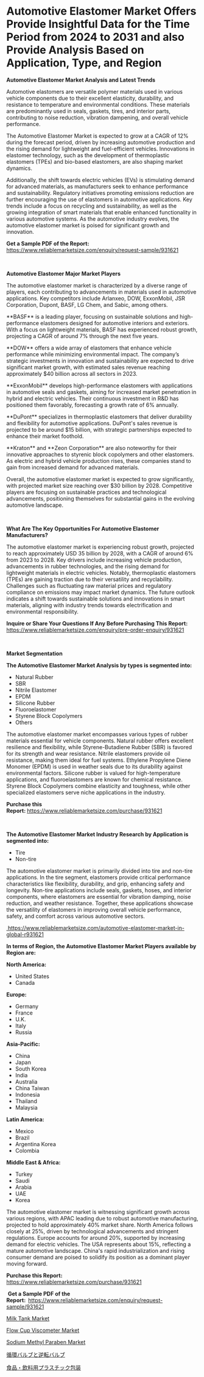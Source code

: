 <p><h1>Automotive Elastomer Market Offers Provide Insightful Data for the Time Period from 2024 to 2031 and also Provide Analysis Based on Application, Type, and Region</h1></p><p><strong>Automotive Elastomer Market Analysis and Latest Trends</strong></p>
<p><p>Automotive elastomers are versatile polymer materials used in various vehicle components due to their excellent elasticity, durability, and resistance to temperature and environmental conditions. These materials are predominantly used in seals, gaskets, tires, and interior parts, contributing to noise reduction, vibration dampening, and overall vehicle performance. </p><p>The Automotive Elastomer Market is expected to grow at a CAGR of 12% during the forecast period, driven by increasing automotive production and the rising demand for lightweight and fuel-efficient vehicles. Innovations in elastomer technology, such as the development of thermoplastic elastomers (TPEs) and bio-based elastomers, are also shaping market dynamics. </p><p>Additionally, the shift towards electric vehicles (EVs) is stimulating demand for advanced materials, as manufacturers seek to enhance performance and sustainability. Regulatory initiatives promoting emissions reduction are further encouraging the use of elastomers in automotive applications. Key trends include a focus on recycling and sustainability, as well as the growing integration of smart materials that enable enhanced functionality in various automotive systems. As the automotive industry evolves, the automotive elastomer market is poised for significant growth and innovation.</p></p>
<p><strong>Get a Sample PDF of the Report:&nbsp;</strong> <a href="https://www.reliablemarketsize.com/enquiry/request-sample/931621">https://www.reliablemarketsize.com/enquiry/request-sample/931621</a></p>
<p>&nbsp;</p>
<p><strong>Automotive Elastomer Major Market Players</strong></p>
<p><p>The automotive elastomer market is characterized by a diverse range of players, each contributing to advancements in materials used in automotive applications. Key competitors include Arlanxeo, DOW, ExxonMobil, JSR Corporation, Dupont, BASF, LG Chem, and Sabic, among others.</p><p>**BASF** is a leading player, focusing on sustainable solutions and high-performance elastomers designed for automotive interiors and exteriors. With a focus on lightweight materials, BASF has experienced robust growth, projecting a CAGR of around 7% through the next five years.</p><p>**DOW** offers a wide array of elastomers that enhance vehicle performance while minimizing environmental impact. The company’s strategic investments in innovation and sustainability are expected to drive significant market growth, with estimated sales revenue reaching approximately $40 billion across all sectors in 2023.</p><p>**ExxonMobil** develops high-performance elastomers with applications in automotive seals and gaskets, aiming for increased market penetration in hybrid and electric vehicles. Their continuous investment in R&D has positioned them favorably, forecasting a growth rate of 6% annually.</p><p>**DuPont** specializes in thermoplastic elastomers that deliver durability and flexibility for automotive applications. DuPont's sales revenue is projected to be around $15 billion, with strategic partnerships expected to enhance their market foothold.</p><p>**Kraton** and **Zeon Corporation** are also noteworthy for their innovative approaches to styrenic block copolymers and other elastomers. As electric and hybrid vehicle production rises, these companies stand to gain from increased demand for advanced materials.</p><p>Overall, the automotive elastomer market is expected to grow significantly, with projected market size reaching over $30 billion by 2028. Competitive players are focusing on sustainable practices and technological advancements, positioning themselves for substantial gains in the evolving automotive landscape.</p></p>
<p>&nbsp;</p>
<p><strong>What Are The Key Opportunities For Automotive Elastomer Manufacturers?</strong></p>
<p><p>The automotive elastomer market is experiencing robust growth, projected to reach approximately USD 35 billion by 2028, with a CAGR of around 6% from 2023 to 2028. Key drivers include increasing vehicle production, advancements in rubber technologies, and the rising demand for lightweight materials in electric vehicles. Notably, thermoplastic elastomers (TPEs) are gaining traction due to their versatility and recyclability. Challenges such as fluctuating raw material prices and regulatory compliance on emissions may impact market dynamics. The future outlook indicates a shift towards sustainable solutions and innovations in smart materials, aligning with industry trends towards electrification and environmental responsibility.</p></p>
<p><strong>Inquire or Share Your Questions If Any Before Purchasing This Report:</strong> <a href="https://www.reliablemarketsize.com/enquiry/pre-order-enquiry/931621">https://www.reliablemarketsize.com/enquiry/pre-order-enquiry/931621</a></p>
<p>&nbsp;</p>
<p><strong>Market Segmentation</strong></p>
<p><strong>The Automotive Elastomer Market Analysis by types is segmented into:</strong></p>
<p><ul><li>Natural Rubber</li><li>SBR</li><li>Nitrile Elastomer</li><li>EPDM</li><li>Silicone Rubber</li><li>Fluoroelastomer</li><li>Styrene Block Copolymers</li><li>Others</li></ul></p>
<p><p>The automotive elastomer market encompasses various types of rubber materials essential for vehicle components. Natural rubber offers excellent resilience and flexibility, while Styrene-Butadiene Rubber (SBR) is favored for its strength and wear resistance. Nitrile elastomers provide oil resistance, making them ideal for fuel systems. Ethylene Propylene Diene Monomer (EPDM) is used in weather seals due to its durability against environmental factors. Silicone rubber is valued for high-temperature applications, and fluoroelastomers are known for chemical resistance. Styrene Block Copolymers combine elasticity and toughness, while other specialized elastomers serve niche applications in the industry.</p></p>
<p><strong>Purchase this Report:&nbsp;</strong><a href="https://www.reliablemarketsize.com/purchase/931621">https://www.reliablemarketsize.com/purchase/931621</a></p>
<p>&nbsp;</p>
<p><strong>The Automotive Elastomer Market Industry Research by Application is segmented into:</strong></p>
<p><ul><li>Tire</li><li>Non-tire</li></ul></p>
<p><p>The automotive elastomer market is primarily divided into tire and non-tire applications. In the tire segment, elastomers provide critical performance characteristics like flexibility, durability, and grip, enhancing safety and longevity. Non-tire applications include seals, gaskets, hoses, and interior components, where elastomers are essential for vibration damping, noise reduction, and weather resistance. Together, these applications showcase the versatility of elastomers in improving overall vehicle performance, safety, and comfort across various automotive sectors.</p></p>
<p><a href="https://www.reliablemarketsize.com/automotive-elastomer-market-in-global-r931621">&nbsp;https://www.reliablemarketsize.com/automotive-elastomer-market-in-global-r931621</a></p>
<p><strong>In terms of Region, the Automotive Elastomer Market Players available by Region are:</strong></p>
<p>
    <p> <strong> North America: </strong>
        <ul>
            <li>United States</li>
            <li>Canada</li>
        </ul>
        </p> 
    <p> <strong> Europe: </strong>
        <ul>
            <li>Germany</li>
            <li>France</li>
            <li>U.K.</li>
            <li>Italy</li>
            <li>Russia</li>
        </ul>
        </p> 
    <p> <strong> Asia-Pacific: </strong>
        <ul>
            <li>China</li>
            <li>Japan</li>
            <li>South Korea</li>
            <li>India</li>
            <li>Australia</li>
            <li>China Taiwan</li>
            <li>Indonesia</li>
            <li>Thailand</li>
            <li>Malaysia</li>
        </ul>
        </p> 
    <p> <strong> Latin America: </strong>
        <ul>
            <li>Mexico</li>
            <li>Brazil</li>
            <li>Argentina Korea</li>
            <li>Colombia</li>
        </ul>
        </p> 
    <p> <strong> Middle East & Africa: </strong>
        <ul>
            <li>Turkey</li>
            <li>Saudi</li>
            <li>Arabia</li>
            <li>UAE</li>
            <li>Korea</li>
        </ul>
    </p>
    </p>
<p><p>The automotive elastomer market is witnessing significant growth across various regions, with APAC leading due to robust automotive manufacturing, projected to hold approximately 40% market share. North America follows closely at 25%, driven by technological advancements and stringent regulations. Europe accounts for around 20%, supported by increasing demand for electric vehicles. The USA represents about 15%, reflecting a mature automotive landscape. China's rapid industrialization and rising consumer demand are poised to solidify its position as a dominant player moving forward.</p></p>
<p><strong>Purchase this Report: </strong><a href="https://www.reliablemarketsize.com/purchase/931621">https://www.reliablemarketsize.com/purchase/931621</a></p>
<p>&nbsp;<strong>Get a Sample PDF of the Report:&nbsp;&nbsp;</strong><a href="https://www.reliablemarketsize.com/enquiry/request-sample/931621">https://www.reliablemarketsize.com/enquiry/request-sample/931621</a></p>
<p><strong></strong></p>
<p><p><a href="https://www.linkedin.com/pulse/milk-tank-market-share-size-trends-industry-analysis-report-m9rdf?trackingId=9LWZEx19RDOwBuMF4scuog%3D%3D">Milk Tank Market</a></p><p><a href="https://medium.com/@anggimontokjleb_6541/this-report-aims-to-deliver-an-in-depth-analysis-of-the-global-flow-cup-viscometer-market-offering-e6bb47dfe072?postPublishedType=initial">Flow Cup Viscometer Market</a></p><p><a href="https://issuu.com/reportprime-2/docs/sodium-methyl-paraben-market-size-2_57ca2f29b589e4">Sodium Methyl Paraben Market</a></p><p><a href="https://medium.com/@harperhe4e26/circulating-and-reversing-valves-market-%E3%81%AF-%E3%82%B3%E3%82%B9%E3%83%88%E7%AE%A1%E7%90%86%E3%81%A8%E5%8A%B9%E7%8E%87%E5%90%91%E4%B8%8A%E3%82%92%E5%84%AA%E5%85%88%E3%81%97%E3%81%BE%E3%81%99-%E3%81%95%E3%82%89%E3%81%AB-%E5%A0%B1%E5%91%8A%E6%9B%B8%E3%81%AF%E5%B8%82%E5%A0%B4%E3%81%AE%E9%9C%80%E8%A6%81%E9%9D%A2%E3%81%A8%E4%BE%9B%E7%B5%A6%E9%9D%A2%E3%81%AE%E4%B8%A1%E6%96%B9%E3%82%92%E3%82%AB%E3%83%90%E3%83%BC%E3%81%97%E3%81%A6%E3%81%84%E3%81%BE%E3%81%99-787764149def">循環バルブと逆転バルブ</a></p><p><a href="https://medium.com/@harperhe4e26/%E9%A3%9F%E5%93%81%E3%81%8A%E3%82%88%E3%81%B3%E9%A3%B2%E6%96%99%E5%90%91%E3%81%91%E3%83%97%E3%83%A9%E3%82%B9%E3%83%81%E3%83%83%E3%82%AF%E5%8C%85%E8%A3%85%E5%B8%82%E5%A0%B4-%E3%82%B0%E3%83%AD%E3%83%BC%E3%83%90%E3%83%AB%E5%B8%82%E5%A0%B4%E3%81%AE%E6%B4%9E%E5%AF%9F%E3%81%A8%E5%9C%B0%E5%9F%9F%E5%88%86%E6%9E%90-2024%E5%B9%B4-2031%E5%B9%B4-2000f941a4b3">食品・飲料用プラスチック包装</a></p></p>
